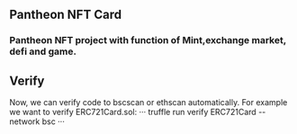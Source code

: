 
## Pantheon NFT Card

### Pantheon NFT project with function of Mint,exchange market, defi and game.

## Verify
Now, we can verify code to bscscan or ethscan automatically. For example we want to verify ERC721Card.sol:
···
truffle run verify ERC721Card --network bsc
···
